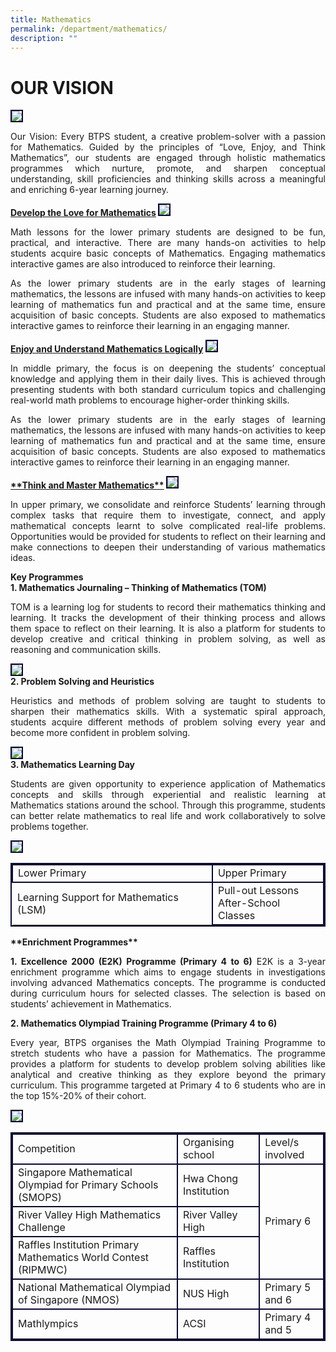 ```yaml
---
title: Mathematics
permalink: /department/mathematics/
description: ""
---
```

# **OUR VISION**
<img style="border:2px solid #0A0B30" src="/images/btpsmath1.jpeg">
<p align="justify">
Our Vision: Every BTPS student, a creative problem-solver with a passion for Mathematics. 
Guided by the principles of “Love, Enjoy, and Think Mathematics”, our students are engaged through holistic mathematics programmes which nurture, promote, and sharpen conceptual understanding, skill proficiencies and thinking skills across a meaningful and enriching 6-year learning journey.</p>

<strong><u>**Develop the Love for Mathematics**</u> </strong>
<img style="border:2px solid #0A0B30" src="/images/btpsmath2.jpeg"><p align="justify">Math lessons for the lower primary students are designed to be fun, practical, and interactive. There are many hands-on activities to help students acquire basic concepts of Mathematics. Engaging mathematics interactive games are also introduced to reinforce their learning.</p>
<p align="justify">
As the lower primary students are in the early stages of learning mathematics, the lessons are infused with many hands-on activities to keep learning of mathematics fun and practical and at the same time, ensure acquisition of basic concepts. Students are also exposed to mathematics interactive games to reinforce their learning in an engaging manner.</p>

<strong><u>**Enjoy and Understand Mathematics Logically**</u> </strong>
<img style="border:2px solid #0A0B30" src="/images/btpsmath3.jpeg"><p align="justify">In middle primary, the focus is on deepening the students’ conceptual knowledge and applying them in their daily lives. This is achieved through presenting students with both standard curriculum topics and challenging real-world math problems to encourage higher-order thinking skills. </p>
<p align="justify">
As the lower primary students are in the early stages of learning mathematics, the lessons are infused with many hands-on activities to keep learning of mathematics fun and practical and at the same time, ensure acquisition of basic concepts. Students are also exposed to mathematics interactive games to reinforce their learning in an engaging manner.</p>
<strong><u>**Think and Master Mathematics**</u> </strong>
<img style="border:2px solid #0A0B30" src="/images/btpsmath4.jpeg"><p align="justify">In upper primary, we consolidate and reinforce Students’ learning through complex tasks that require them to investigate, connect, and apply mathematical concepts learnt to solve complicated real-life problems. Opportunities would be provided for students to reflect on their learning and make connections to deepen their understanding of various mathematics ideas. </p>
    
<strong>**Key Programmes**</strong><br>
<b>1. Mathematics Journaling – Thinking of Mathematics (TOM)</b>
<p align="justify">
TOM is a learning log for students to record their mathematics thinking and learning. It tracks the development of their thinking process and allows them space to reflect on their learning. It is also a platform for students to develop creative and critical thinking in problem solving, as well as reasoning and communication skills.</p>
<img style="border:2px solid #0A0B30" src="/images/btpsmath5.jpg"><br>
<b>2. Problem Solving and Heuristics</b>
<p align="justify">
Heuristics and methods of problem solving are taught to students to sharpen their mathematics skills. With a systematic spiral approach, students acquire different methods of problem solving every year and become more confident in problem solving.</p>
<img style="border:2px solid #0A0B30" src="/images/btpsmath6.jpg"><br>
<b>3. Mathematics Learning Day</b>
<p align="justify">
Students are given opportunity to experience application of Mathematics concepts and skills through experiential and realistic learning at Mathematics stations around the school. Through this programme, students can better relate mathematics to real life and work collaboratively to solve problems together.</p>
<img style="border:2px solid #0A0B30" src="/images/btpsmath7.jpeg">
<br>
<table style="border:2px solid #0A0B30">
<tbody><tr>
<td style="border:2px solid #0A0B30">Lower Primary </td><td style="border:2px solid #0A0B30">Upper Primary </td></tr><tr>
<td>Learning Support for Mathematics (LSM) </td><td style="border:2px solid #0A0B30">Pull-out Lessons
<br>After-School Classes
 </td></tr></tbody></table>
<strong>**Enrichment Programmes**</strong><br>

<p align="justify">
<b>1. Excellence 2000 (E2K) Programme (Primary 4 to 6)</b>
E2K is a 3-year enrichment programme which aims to engage students in investigations involving advanced Mathematics concepts. The programme is conducted during curriculum hours for selected classes. The selection is based on students’ achievement in Mathematics.</p>
<b>2. Mathematics Olympiad Training Programme (Primary 4 to 6)</b>
<p align="justify">
Every year, BTPS organises the Math Olympiad Training Programme to stretch students who have a passion for Mathematics. The programme provides a platform for students to develop problem solving abilities like analytical and creative thinking as they explore beyond the primary curriculum. This programme targeted at Primary 4 to 6 students who are in the top 15%-20% of their cohort.</p>
<img style="border:2px solid #0A0B30" src="/images/btpsmath8.jpeg"><br>
<table style="border:2px solid #0A0B30">
<tbody><tr>
<td style="border:2px solid #0A0B30">Competition </td><td style="border:2px solid #0A0B30">Organising school </td><td style="border:2px solid #0A0B30">Level/s involved </td></tr><tr>
<td style="border:2px solid #0A0B30">Singapore Mathematical Olympiad for Primary Schools (SMOPS) </td><td style="border:2px solid #0A0B30">Hwa Chong Institution
 </td><td style="border:2px solid #0A0B30" rowspan="3">Primary 6
 </td></tr><tr>
<td style="border:2px solid #0A0B30">River Valley High Mathematics Challenge </td><td style="border:2px solid #0A0B30">River Valley High
 </td></tr><tr>
<td style="border:2px solid #0A0B30">Raffles Institution Primary Mathematics World Contest (RIPMWC)</td><td style="border:2px solid #0A0B30">Raffles Institution
 </td></tr><tr>
<td style="border:2px solid #0A0B30">National Mathematical Olympiad of Singapore (NMOS)</td><td style="border:2px solid #0A0B30">NUS High
 </td><td style="border:2px solid #0A0B30">Primary 5 and 6
 </td></tr><tr>
<td style="border:2px solid #0A0B30">Mathlympics </td><td style="border:2px solid #0A0B30">ACSI
 </td><td style="border:2px solid #0A0B30">Primary 4 and 5
 </td></tr></tbody></table>